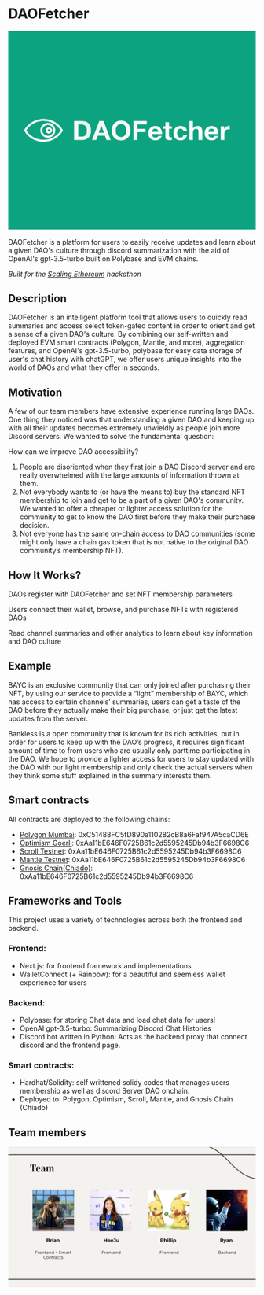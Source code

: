 # DAOFetcher
![DAO Fetcher Logo](./frontend/src/temp_assets/DAOFetcher_logo.png)

DAOFetcher is a platform for users to easily receive updates and learn about a given DAO's culture through discord summarization with the aid of OpenAI's gpt-3.5-turbo built on Polybase and EVM chains.

*Built for the [Scaling Ethereum](https://ethglobal.com/events/scaling2023) hackathon*

## Description

DAOFetcher is an intelligent platform tool that allows users to quickly read summaries and access select token-gated content in order to orient and get a sense of a given DAO's culture. By combining our self-written and deployed EVM smart contracts (Polygon, Mantle, and more), aggregation features, and OpenAI's gpt-3.5-turbo, polybase for easy data storage of user's chat history with chatGPT, we offer users unique insights into the world of DAOs and what they offer in seconds.

## Motivation

A few of our team members have extensive experience running large DAOs. One thing they noticed was that understanding a given DAO and keeping up with all their updates becomes extremely unwieldly as people join more Discord servers. We wanted to solve the fundamental question:

How can we improve DAO accessibility?

1. People are disoriented when they first join a DAO Discord server and are really overwhelmed with the large amounts of information thrown at them.
2. Not everybody wants to (or have the means to) buy the standard NFT membership to join and get to be a part of a given DAO's community. We wanted to offer a cheaper or lighter access solution for the community to get to know the DAO first before they make their purchase decision.
3. Not everyone has the same on-chain access to DAO communities (some might only have a chain gas token that is not native to the original DAO community’s membership NFT).

## How It Works?
DAOs register with DAOFetcher and set NFT membership parameters

Users connect their wallet, browse, and purchase NFTs with registered DAOs

Read channel summaries and other analytics to learn about key information and DAO culture

## Example

BAYC is an exclusive community that can only joined after purchasing their NFT, by using our service to provide a “light” membership of BAYC, which has access to certain channels’ summaries, users can get a taste of the DAO before they actually make their big purchase, or just get the latest updates from the server.

Bankless is a open community that is known for its rich activities, but in order for users to keep up with the DAO’s progress, it requires significant amount of time to from users who are usually only parttime participating in the DAO. We hope to provide a lighter access for users to stay updated with the DAO with our light membership and only check the actual servers when they think some stuff explained in the summary interests them.

## Smart contracts

All contracts are deployed to the following chains:

- [Polygon Mumbai](https://mumbai.polygonscan.com/address/0xC51488FC5fD890a110282cB8a6Faf947A5caCD6E#code): 0xC51488FC5fD890a110282cB8a6Faf947A5caCD6E
- [Optimism Goerli](https://goerli-optimism.etherscan.io/address/0xAa11bE646F0725B61c2d5595245Db94b3F6698C6#code): 0xAa11bE646F0725B61c2d5595245Db94b3F6698C6
- [Scroll Testnet](https://blockscout.scroll.io/address/0xAa11bE646F0725B61c2d5595245Db94b3F6698C6/transactions#address-tabs): 0xAa11bE646F0725B61c2d5595245Db94b3F6698C6
- [Mantle Testnet](https://explorer.testnet.mantle.xyz/address/0xAa11bE646F0725B61c2d5595245Db94b3F6698C6): 0xAa11bE646F0725B61c2d5595245Db94b3F6698C6
- [Gnosis Chain(Chiado)](https://blockscout.chiadochain.net/address/0xAa11bE646F0725B61c2d5595245Db94b3F6698C6): 0xAa11bE646F0725B61c2d5595245Db94b3F6698C6

## Frameworks and Tools

This project uses a variety of technologies across both the frontend and backend.

### Frontend:
- Next.js: for frontend framework and implementations
- WalletConnect (+ Rainbow): for a beautiful and seemless wallet experience for users

### Backend:
- Polybase: for storing Chat data and load chat data for users!
- OpenAI gpt-3.5-turbo: Summarizing Discord Chat Histories
- Discord bot written in Python: Acts as the backend proxy that connect discord and the frontend page.

### Smart contracts:
- Hardhat/Solidity: self writtened solidy codes that manages users membership as well as discord Server DAO onchain.
- Deployed to: Polygon, Optimism, Scroll, Mantle, and Gnosis Chain (Chiado)

## Team members

![Team Info](./imgs/team.png)